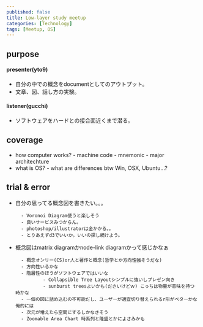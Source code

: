 ```yaml
---
published: false
title: Low-layer study meetup
categories: [Technology]
tags: [Meetup, OS]
---
```

## purpose
#### presenter(yto9)
- 自分の中での概念をdocumentとしてのアウトプット。
- 文章、図、話し方の実験。

#### listener(gucchi)
- ソフトウェアをハードとの接合面近くまで潜る。

## coverage
- how computer works?
        - machine code
        - mnemonic
        - major architechture
- what is OS?
        - what are differences btw Win, OSX, Ubuntu...?



## trial & error
- 自分の思ってる概念図を書きたい。。。

        - Voronoi Diagram使うと楽しそう
        - 良いサービスみつからん。
        - photoshop/illustratorは金かかる。。
        - とりあえずd3でいいか。いいの探し続けよう。

- 概念図はmatrix diagramかnode-link diagramかって感じかなぁ  

        - 概念オンリー(CS)or人と著作と概念(哲学とか方向性強そうだな)
        - 方向性いるかな
        - 階層性のほうがソフトウェアではいいな
                - Collapsible Tree Layoutシンプルに強いしプレゼン向き
                - sunburst treesよいかも(ださいけどｗ) こっちは物量が意味を持つ時かな
        - 一個の図に詰め込むの不可能だし、ユーザーが適宜切り替えられるr形がベターかな俺的には 
        - 次元が増えたら空間にするしかなさそう
        - Zoomable Area Chart 時系列と隆盛とかによさみかも
